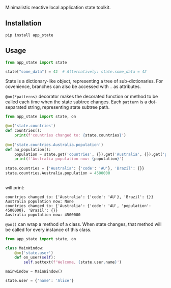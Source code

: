 Minimalistic reactive local application state toolkit. 


## Installation

```
pip install app_state
```

## Usage

```python
from app_state import state

state["some_data"] = 42  # Alternatively: state.some_data = 42
```

State is a dictionary-like object, representing a tree of sub-dictionaries. For 
covenience, branches can also be accessed with `.` as attributes.

`@on(*patterns)` decorator makes the decorated function or method to be called each
time when the state subtree changes. Each `pattern` is a dot-separated string, representing
state subtree path.

```python
from app_state import state, on

@on('state.countries')
def countries():
    print(f'countries changed to: {state.countries}')
    
@on('state.countries.Australia.population')
def au_population():
    population = state.get('countries', {}).get('Australia', {}).get('population')
    print(f'Australia population now: {population}')
    
state.countries = {'Australia': {'code': 'AU'}, 'Brazil': {}}
state.countries.Australia.population = 4500000
    
```
will print:

```
countries changed to: {'Australia': {'code': 'AU'}, 'Brazil': {}}
Australia population now: None
countries changed to: {'Australia': {'code': 'AU', 'population': 4500000}, 'Brazil': {}}
Australia population now: 4500000
```

`@on()` can wrap a method of a class. When state changes, that method will be called for
every instance of this class.

```python
from app_state import state, on

class MainWindow:
    @on('state.user')
    def on_user(self):
        self.settext(f'Welcome, {state.user.name}')

mainwindow = MainWindow()

state.user = {'name': 'Alice'}
```
